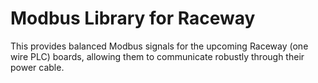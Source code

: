 Modbus Library for Raceway
==========================

This provides balanced Modbus signals for the upcoming Raceway (one wire PLC) boards, allowing them to communicate robustly through their power cable.

